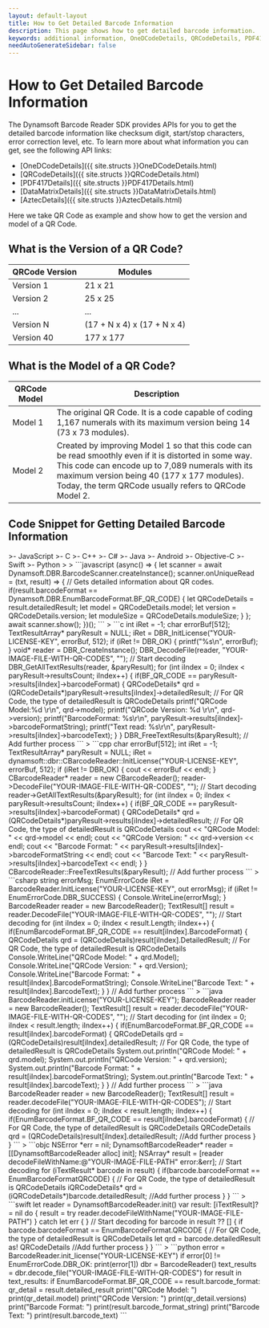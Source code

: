 ```yaml
---
layout: default-layout
title: How to Get Detailed Barcode Information
description: This page shows how to get detailed barcode information.
keywords: additional information, OneDCodeDetails, QRCodeDetails, PDF417Details, DataMatrixDetails, AztecDetails
needAutoGenerateSidebar: false
---
```



# How to Get Detailed Barcode Information

The Dynamsoft Barcode Reader SDK provides APIs for you to get the detailed barcode information like checksum digit, start/stop characters, error correction level, etc. To learn more about what information you can get, see the following API links:

- [OneDCodeDetails]({{ site.structs }}OneDCodeDetails.html)
- [QRCodeDetails]({{ site.structs }}QRCodeDetails.html)
- [PDF417Details]({{ site.structs }}PDF417Details.html)
- [DataMatrixDetails]({{ site.structs }}DataMatrixDetails.html)
- [AztecDetails]({{ site.structs }}AztecDetails.html)

Here we take QR Code as example and show how to get the version and model of a QR Code.

## What is the Version of a QR Code?

| QRCode Version | Modules |
|----------------|---------|
| Version 1 | 21 x 21 |
| Version 2 | 25 x 25 |
| ... | ... |
| Version N | (17 + N x 4) x (17 + N x 4) |
| Version 40 | 177 x 177 |

## What is the Model of a QR Code?

| QRCode Model | Description |
|--------------|---------|
| Model 1 | The original QR Code. It is a code capable of coding 1,167 numerals with its maximum version being 14 (73 x 73 modules). |
| Model 2 | Created by improving Model 1 so that this code can be read smoothly even if it is distorted in some way. This code can encode up to 7,089 numerals with its maximum version being 40 (177 x 177 modules). Today, the term QRCode usually refers to QRCode Model 2. |

## Code Snippet for Getting Detailed Barcode Information

<div class="sample-code-prefix template2"></div>
>- JavaScript
>- C
>- C++
>- C#
>- Java
>- Android
>- Objective-C
>- Swift
>- Python
>
>
```javascript
(async() => {
    let scanner = await Dynamsoft.DBR.BarcodeScanner.createInstance();
    scanner.onUniqueRead = (txt, result) => {
        // Gets detailed information about QR codes.
        if(result.barcodeFormat == Dynamsoft.DBR.EnumBarcodeFormat.BF_QR_CODE) {
            let QRCodeDetails = result.detailedResult;
            let model = QRCodeDetails.model;
            let version = QRCodeDetails.version;
            let moduleSize = QRCodeDetails.moduleSize;
        }
    };
    await scanner.show();
})();
```
>
```c
int iRet = -1;
char errorBuf[512];
TextResultArray* paryResult = NULL;
iRet = DBR_InitLicense("YOUR-LICENSE-KEY", errorBuf, 512);
if (iRet != DBR_OK)
{
    printf("%s\n", errorBuf);
}
void* reader = DBR_CreateInstance();
DBR_DecodeFile(reader, "YOUR-IMAGE-FILE-WITH-QR-CODES", ""); // Start decoding
DBR_GetAllTextResults(reader, &paryResult);
for (int iIndex = 0; iIndex < paryResult->resultsCount; iIndex++)
{
    if(BF_QR_CODE == paryResult->results[iIndex]->barcodeFormat)
    {
        QRCodeDetails* qrd = (QRCodeDetails*)paryResult->results[iIndex]->detailedResult; // For QR Code, the type of detailedResult is QRCodeDetails
        printf("QRCode Model:%d \r\n", qrd->model);
        printf("QRCode Version: %d \r\n", qrd->version);
        printf("BarcodeFormat: %s\r\n", paryResult->results[iIndex]->barcodeFormatString);
        printf("Text read: %s\r\n", paryResult->results[iIndex]->barcodeText);
    }
}
DBR_FreeTextResults(&paryResult);
// Add further process
```
>
```cpp
char errorBuf[512];
int iRet = -1;
TextResultArray* paryResult = NULL;
iRet = dynamsoft::dbr::CBarcodeReader::InitLicense("YOUR-LICENSE-KEY", errorBuf, 512);
if (iRet != DBR_OK)
{
    cout << errorBuf << endl;
}
CBarcodeReader* reader = new CBarcodeReader();
reader->DecodeFile("YOUR-IMAGE-FILE-WITH-QR-CODES", ""); // Start decoding
reader->GetAllTextResults(&paryResult);
for (int iIndex = 0; iIndex < paryResult->resultsCount; iIndex++)
{
    if(BF_QR_CODE == paryResult->results[iIndex]->barcodeFormat)
    {
        QRCodeDetails* qrd = (QRCodeDetails*)paryResult->results[iIndex]->detailedResult; // For QR Code, the type of detailedResult is QRCodeDetails
        cout << "QRCode Model: " << qrd->model << endl;
        cout << "QRCode Version: " << qrd->version << endl;
        cout << "Barcode Format: " << paryResult->results[iIndex]->barcodeFormatString << endl;
        cout << "Barcode Text: " << paryResult->results[iIndex]->barcodeText << endl;
    }
}
CBarcodeReader::FreeTextResults(&paryResult);
// Add further process
```
>
```csharp
string errorMsg;
EnumErrorCode iRet = BarcodeReader.InitLicense("YOUR-LICENSE-KEY", out errorMsg);
if (iRet != EnumErrorCode.DBR_SUCCESS)
{
    Console.WriteLine(errorMsg);
}
BarcodeReader reader = new BarcodeReader();
TextResult[] result = reader.DecodeFile("YOUR-IMAGE-FILE-WITH-QR-CODES", ""); // Start decoding
for (int iIndex = 0; iIndex < result.Length; iIndex++)
{
    if(EnumBarcodeFormat.BF_QR_CODE == result[iIndex].BarcodeFormat)
    {
        QRCodeDetails qrd = (QRCodeDetails)result[iIndex].DetailedResult; // For QR Code, the type of detailedResult is QRCodeDetails
        Console.WriteLine("QRCode Model: " + qrd.Model);
        Console.WriteLine("QRCode Version: " + qrd.Version);
        Console.WriteLine("Barcode Format: " + result[iIndex].BarcodeFormatString);
        Console.WriteLine("Barcode Text: " + result[iIndex].BarcodeText);
    }
}
// Add further process
```
>
```java
BarcodeReader.initLicense("YOUR-LICENSE-KEY");
BarcodeReader reader = new BarcodeReader();
TextResult[] result = reader.decodeFile("YOUR-IMAGE-FILE-WITH-QR-CODES", ""); // Start decoding
for (int iIndex = 0; iIndex < result.length; iIndex++)
{
    if(EnumBarcodeFormat.BF_QR_CODE == result[iIndex].barcodeFormat)
    {
        QRCodeDetails qrd = (QRCodeDetails)result[iIndex].detailedResult; // For QR Code, the type of detailedResult is QRCodeDetails
        System.out.println("QRCode Model: " + qrd.model);
        System.out.println("QRCode Version: " + qrd.version);
        System.out.println("Barcode Format: " + result[iIndex].barcodeFormatString);
        System.out.println("Barcode Text: " + result[iIndex].barcodeText);
    }
}
// Add further process
```
>
```java
BarcodeReader reader = new BarcodeReader();
TextResult[] result = reader.decodeFile("YOUR-IMAGE-FILE-WITH-QR-CODES"); // Start decoding
for (int iIndex = 0; iIndex < result.length; iIndex++)
{
    if(EnumBarcodeFormat.BF_QR_CODE == result[iIndex].barcodeFormat)
    {
        // For QR Code, the type of detailedResult is QRCodeDetails
        QRCodeDetails qrd = (QRCodeDetails)result[iIndex].detailedResult;
        //Add further process
    }
}
```
>
```objc
NSError *err = nil;
DynamsoftBarcodeReader* reader = [[DynamsoftBarcodeReader alloc] init];
NSArray<iTextResult*>* result = [reader decodeFileWithName:@"YOUR-IMAGE-FILE-PATH" error:&err]; // Start decoding
for (iTextResult* barcode in result)
{
    if(barcode.barcodeFormat == EnumBarcodeFormatQRCODE)
    {
        // For QR Code, the type of detailedResult is QRCodeDetails
        iQRCodeDetails* qrd = (iQRCodeDetails*)barcode.detailedResult;
        //Add further process
    }
}
```
>
```swift
let reader = DynamsoftBarcodeReader.init()
var result: [iTextResult]? = nil
do {
    result = try reader.decodeFileWithName("YOUR-IMAGE-FILE-PATH")
} catch let err {
} // Start decoding
for barcode in result ?? [] {
    if barcode.barcodeFormat == EnumBarcodeFormat.QRCODE {
        // For QR Code, the type of detailedResult is QRCodeDetails
        let qrd = barcode.detailedResult as! QRCodeDetails
        //Add further process
    }
}
```
>
```python
error = BarcodeReader.init_license("YOUR-LICENSE-KEY")
if error[0] != EnumErrorCode.DBR_OK:
    print(error[1])
dbr = BarcodeReader()
text_results = dbr.decode_file("YOUR-IMAGE-FILE-WITH-QR-CODES")
for result in text_results:
    if EnumBarcodeFormat.BF_QR_CODE == result.barcode_format:
        qr_detail = result.detailed_result
        print("QRCode Model: ")
        print(qr_detail.model)
        print("QRCode Version: ")
        print(qr_detail.versions)
        print("Barcode Format: ")
        print(result.barcode_format_string)
        print("Barcode Text: ")
        print(result.barcode_text)
```
